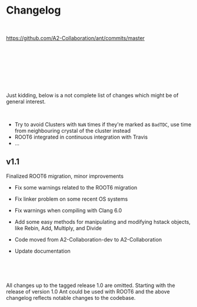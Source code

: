 # Changelog

&nbsp;

https://github.com/A2-Collaboration/ant/commits/master

&nbsp;

&nbsp;

&nbsp;

&nbsp;


Just kidding, below is a not complete list of changes which might be of general interest.

&nbsp;


 * Try to avoid Clusters with `NaN` times if they're marked as `BadTDC`, use time from neighbouring crystal of the cluster instead
 * ROOT6 integrated in continuous integration with Travis
 * ...


## v1.1

Finalized ROOT6 migration, minor improvements
 * Fix some warnings related to the ROOT6 migration
 * Fix linker problem on some recent OS systems
 * Fix warnings when compiling with Clang 6.0

 * Add some easy methods for manipulating and modifying hstack objects, like Rebin, Add, Multiply, and Divide
 * Code moved from A2-Collaboration-dev to A2-Collaboration

 * Update documentation


&nbsp;

&nbsp;

All changes up to the tagged release 1.0 are omitted. Starting with the release of version 1.0 Ant could be used with ROOT6 and the above changelog reflects notable changes to the codebase.
